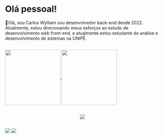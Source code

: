 # Olá pessoal!
:cowboy_hat_face:Olá, sou Carlos Wylliam sou desenvolvedor back-end desde 2022. Atualmente, estou direcionando meus esforços ao estudo de desenvolvimento web front-end, e atualmente estou estudante de análise e desenvolvimento de sistemas na UNIPÊ.

##

<a href="https://github.com/carlos-wylliam/github-readme-stats">
  <img height=180 align="center" src="https://github-readme-stats.vercel.app/api?username=carlos-wylliam&theme=dracula" />
</a>
<a href="https://github.com/carlos-wylliam/convoychat">
  <img height=180 align="center" src="https://github-readme-stats.vercel.app/api/top-langs?username=carlos-wylliam&layout=compact&theme=dracula&langs_count=8&card_width=320" />
</a>

 ##
<p align="center">
  <a href="https://skillicons.dev">
    <img src="https://skillicons.dev/icons?i=git,html,css,javascript,nodejs,express,postgres" />
  </a>
</p>

##
<div>
  <a href = "mailto:carloswylliam023@gmail.com"><img src="https://img.shields.io/badge/-Gmail-%23333?style=for-the-badge&logo=gmail&logoColor=white" target="_blank"></a>
  <a href="https://www.linkedin.com/in/carlos-wylliam-390305231/" target="_blank"><img src="https://img.shields.io/badge/-LinkedIn-%230077B5?style=for-the-badge&logo=linkedin&logoColor=white" target="_blank"></a> 
</div>
<div align="center">
</div>
